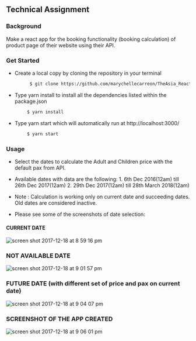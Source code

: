 ## Technical Assignment


### Background
Make a react app for the booking functionality (booking calculation) of product page of their website using their API.

### Get Started
- Create a local copy by cloning the repository in your terminal
 ```sh
          $ git clone https://github.com/marychellecarreon/TheAsia_ReactBookform.git
 ```
 - Type yarn install to install all the dependencies listed within the package.json
 ```sh
         $ yarn install
```
- Type yarn start which will automatically run at http://localhost:3000/
```sh
        $ yarn start
```


### Usage
- Select the dates to calculate the Adult and Children price with the default pax from API.
- Available dates with data are the following:
      1. 6th Dec 2016(12am) till 26th Dec 2017(12am)
      2. 29th Dec 2017(12am) till 28th March 2018(12am)

- Note : Calculation is working only on current date and succeeding dates. Old dates are considered inactive.

- Please see some of the screenshots of date selection:

#### CURRENT DATE
![screen shot 2017-12-18 at 8 59 16 pm](https://user-images.githubusercontent.com/26729817/34109564-928746dc-e436-11e7-8b21-7f8b27212cb7.png)



### NOT AVAILABLE DATE
![screen shot 2017-12-18 at 9 01 57 pm](https://user-images.githubusercontent.com/26729817/34109607-bc5cd95e-e436-11e7-93b4-4fbaa19d8f97.png)


### FUTURE DATE (with different set of price and pax on current date)
![screen shot 2017-12-18 at 9 04 07 pm](https://user-images.githubusercontent.com/26729817/34109720-0dc9b7f8-e437-11e7-8d8b-398eaf61f3f5.png)


### SCREENSHOT OF THE APP CREATED

![screen shot 2017-12-18 at 9 06 01 pm](https://user-images.githubusercontent.com/26729817/34109800-4d9ef85c-e437-11e7-9340-4347ccc82371.png)
